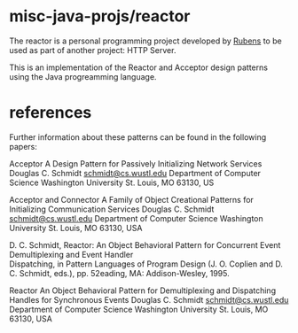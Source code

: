 # misc-java-projs/reactor

The reactor is a personal programming project developed by
[Rubens](http://www.rubens-gomes.com) to be used as part of
another project: HTTP Server.

This is an implementation of the Reactor and Acceptor 
design patterns using the Java progreamming language. 

# references

Further information about these patterns can be found in the 
following papers:

Acceptor 
A Design Pattern for Passively Initializing Network Services
Douglas C. Schmidt
schmidt@cs.wustl.edu
Department of Computer Science
Washington University
St. Louis, MO 63130, US


Acceptor and Connector
A Family of Object Creational Patterns
for Initializing Communication Services
Douglas C. Schmidt
schmidt@cs.wustl.edu
Department of Computer Science
Washington University
St. Louis, MO 63130, USA


D. C. Schmidt,  Reactor:  An Object Behavioral Pattern for
Concurrent  Event  Demultiplexing  and  Event  Handler  
Dispatching,  in Pattern  Languages  of  Program  Design
(J.  O. Coplien and D. C. Schmidt, eds.), 
pp. 52eading, MA: Addison-Wesley, 1995.

Reactor
An Object Behavioral Pattern for
Demultiplexing and Dispatching Handles for Synchronous Events
Douglas C. Schmidt
schmidt@cs.wustl.edu
Department of Computer Science
Washington University
St. Louis, MO 63130, USA



